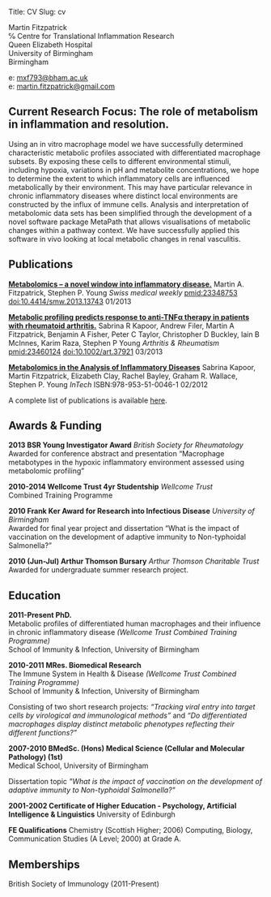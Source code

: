 Title: CV
Slug: cv

Martin Fitzpatrick  
℅ Centre for Translational Inflammation Research  
Queen Elizabeth Hospital  
University of Birmingham  
Birmingham

e: [mxf793@bham.ac.uk](mailto:mxf793@bham.ac.uk)  
e: [martin.fitzpatrick@gmail.com](mailto:martin.fitzpatrick@gmail.com)

## Current Research Focus: The role of metabolism in inflammation and resolution.

 Using an in vitro macrophage model we have successfully determined characteristic metabolic profiles associated with differentiated macrophage subsets. By exposing these cells to different environmental stimuli, including hypoxia, variations in pH and metabolite concentrations, we hope to determine the extent to which inflammatory cells are influenced metabolically by their environment. This may have particular relevance in chronic inflammatory diseases where distinct local environments are constructed by the influx of immune cells. Analysis and interpretation of metabolomic data sets has been simplified through the development of a novel software package MetaPath that allows visualisations of metabolic changes within a pathway context. We have successfully applied this software in vivo looking at local metabolic changes in renal vasculitis.

## Publications

[**Metabolomics – a novel window into inflammatory disease.**](http://www.smw.ch/content/smw-2013-13743/)
Martin A. Fitzpatrick, Stephen P. Young
*Swiss medical weekly* [pmid:23348753](www.ncbi.nlm.nih.gov/pubmed/23348753) [doi:10.4414/smw.2013.13743](http://dx.doi.org/10.4414/smw.2013.13743) 01/2013

[**Metabolic profiling predicts response to anti-TNFα therapy in patients with rheumatoid arthritis.**](http://onlinelibrary.wiley.com/doi/10.1002/art.37921/abstract)
Sabrina R Kapoor, Andrew Filer, Martin A Fitzpatrick, Benjamin A Fisher, Peter C Taylor, Christopher D Buckley, Iain B McInnes, Karim Raza, Stephen P Young
*Arthritis & Rheumatism* [pmid:23460124](www.ncbi.nlm.nih.gov/pubmed/23460124) [doi:10.1002/art.37921](http://dx.doi.org/10.1002/art.37921) 03/2013

[**Metabolomics in the Analysis of Inflammatory Diseases**](http://www.intechopen.com/books/metabolomics/metabolomics-in-the-analysis-of-inflammatory-diseases)
Sabrina Kapoor, Martin Fitzpatrick, Elizabeth Clay, Rachel Bayley, Graham R. Wallace, Stephen P. Young 
*InTech* ISBN:978-953-51-0046-1 02/2012 

A complete list of publications is available [here][publications].

## Awards & Funding
**2013 BSR Young Investigator Award** *British Society for Rheumatology*  Awarded for conference abstract and presentation “Macrophage metabotypes in the hypoxic inflammatory environment assessed using metabolomic profiling”**2010-2014	Wellcome Trust 4yr Studentship** *Wellcome Trust*  
Combined Training Programme 
**2010 Frank Ker Award for Research into Infectious Disease** *University of Birmingham*  Awarded for final year project and dissertation “What is the impact of vaccination on the development of adaptive immunity to Non-typhoidal Salmonella?”**2010 (Jun-Jul) Arthur Thomson Bursary** *Arthur Thomson Charitable Trust*  
Awarded for undergraduate summer research project.

## Education

**2011-Present PhD.**  
Metabolic profiles of differentiated human macrophages and their influence in chronic inflammatory disease *(Wellcome Trust Combined Training Programme)*  
School of Immunity & Infection, University of Birmingham

**2010-2011 MRes. Biomedical Research**  
The Immune System in Health & Disease *(Wellcome Trust Combined Training Programme)*  
School of Immunity & Infection, University of Birmingham

Consisting of two short research projects: *“Tracking viral entry into target cells by virological and immunological methods”* and *“Do differentiated macrophages display distinct metabolic phenotypes reflecting their different functions?”*

**2007-2010 BMedSc. (Hons) Medical Science (Cellular and Molecular Pathology) (1st)**  
Medical School, University of Birmingham  

Dissertation topic *"What is the impact of vaccination on the development of adaptive immunity to Non-typhoidal Salmonella?"*

**2001-2002	Certificate of Higher Education - Psychology, Artificial Intelligence & Linguistics**
University of Edinburgh

**FE Qualifications**
Chemistry (Scottish Higher; 2006)  Computing, Biology, Communication Studies (A Level; 2000) at Grade A.



## Memberships

British Society of Immunology (2011-Present)	



[metapath]: https://github.com/mfitzp/metapath
[publications]: http://martinfitzpatrick.name/publications
